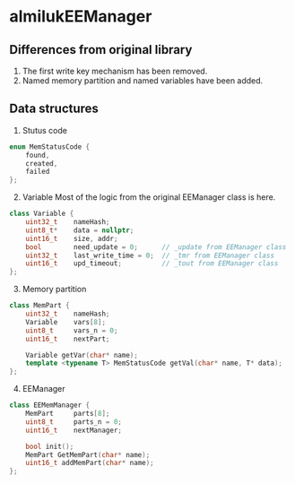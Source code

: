 # almilukEEManager

## Differences from original library
1. The first write key mechanism has been removed.
2. Named memory partition and named variables have been added.

## Data structures

1. Stutus code
``` C++
enum MemStatusCode {
    found,
    created,
    failed
};
```

2. Variable
Most of the logic from the original EEManager class is here.
``` C++
class Variable {
    uint32_t    nameHash;
    uint8_t*    data = nullptr;
    uint16_t    size, addr;
    bool        need_update = 0;      // _update from EEManager class   
    uint32_t    last_write_time = 0;  // _tmr from EEManager class
    uint16_t    upd_timeout;          // _tout from EEManager class
};
```

3. Memory partition
``` C++
class MemPart {
    uint32_t    nameHash;
    Variable    vars[8];
    uint8_t     vars_n = 0;
    uint16_t    nextPart;

    Variable getVar(char* name);
    template <typename T> MemStatusCode getVal(char* name, T* data);
};
```

4. EEManager
``` C++
class EEMemManager {
    MemPart     parts[8];
    uint8_t     parts_n = 0;
    uint16_t    nextManager;

    bool init();
    MemPart GetMemPart(char* name);
    uint16_t addMemPart(char* name);
};
```

